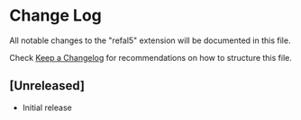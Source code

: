 # Change Log

All notable changes to the "refal5" extension will be documented in this file.

Check [Keep a Changelog](http://keepachangelog.com/) for recommendations on how to structure this file.

## [Unreleased]

- Initial release